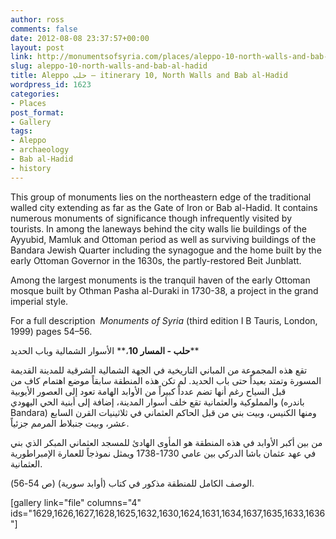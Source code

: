 ```yaml
---
author: ross
comments: false
date: 2012-08-08 23:37:57+00:00
layout: post
link: http://monumentsofsyria.com/places/aleppo-10-north-walls-and-bab-al-hadid/
slug: aleppo-10-north-walls-and-bab-al-hadid
title: Aleppo حلب — itinerary 10, North Walls and Bab al-Hadid
wordpress_id: 1623
categories:
- Places
post_format:
- Gallery
tags:
- Aleppo
- archaeology
- Bab al-Hadid
- history
---
```


This group of monuments lies on the northeastern edge of the traditional walled city extending as far as the Gate of Iron or Bab al-Hadid. It contains numerous monuments of significance though infrequently visited by tourists. In among the laneways behind the city walls lie buildings of the Ayyubid, Mamluk and Ottoman period as well as surviving buildings of the Bandara Jewish Quarter including the synagogue and the home built by the early Ottoman Governor in the 1630s, the partly-restored Beit Junblatt.

Among the largest monuments is the tranquil haven of the early Ottoman mosque built by Othman Pasha al-Duraki in 1730-38, a project in the grand imperial style.

For a full description  _Monuments of Syria_ (third edition I B Tauris, London, 1999) pages 54–56.


**حلب - المسار 10**،** الأسوار الشمالية وباب الحديد**




تقع هذه المجموعة من المباني التاريخية في الجهة الشمالية الشرقية للمدينة القديمة المسورة وتمتد بعيداً حتى باب الحديد. لم تكن هذه المنطقة سابقاً موضع اهتمام كاف من قبل السياح رغم أنها تضم عدداً كبيراً من الأوابد الهامة تعود إلى العصور الأيوبية والمملوكية والعثمانية تقع خلف أسوار المدينة، إضافة إلى أبنية الحي اليهودي (باندره Bandara) ومنها الكنيس، وبيت بني من قبل الحاكم العثماني في ثلاثينيات القرن السابع عشر، وبيت جنبلاط المرمم جزئياً.




من بين أكبر الأوابد في هذه المنطقة هو المأوى الهادئ للمسجد العثماني المبكر الذي بني في عهد عثمان باشا الدركي بين عامي 1730-1738 ويمثل نموذجاً للعمارة الإمبراطورية العثمانية.




الوصف الكامل للمنطقة مذكور في كتاب (أوابد سورية) (ص 54-56).




[gallery link="file" columns="4" ids="1629,1626,1627,1628,1625,1632,1630,1624,1631,1634,1637,1635,1633,1636"]


